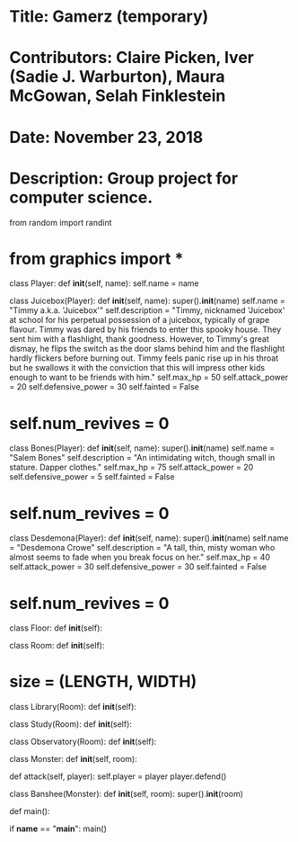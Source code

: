 # Title: Gamerz (temporary)

# Contributors: Claire Picken, Iver (Sadie J. Warburton), Maura McGowan, Selah Finklestein
# Date: November 23, 2018
# Description: Group project for computer science.

from random import randint
# from graphics import *

class Player:
  def __init__(self, name):
    self.name = name
    
    
class Juicebox(Player):
  def __init__(self, name):
    super().__init__(name)
    self.name = "Timmy a.k.a. 'Juicebox'"
    self.description = "Timmy, nicknamed 'Juicebox' at school for his perpetual possession of a juicebox,
    typically of grape flavour.  Timmy was dared by his friends to enter this spooky house.  They sent him 
    with a flashlight, thank goodness.  However, to Timmy's great dismay, he flips the switch as the door slams 
    behind him and the flashlight hardly flickers before burning out.  Timmy feels panic rise up in his throat 
    but he swallows it with the conviction that this will impress other kids enough to want to be friends with him."
    self.max_hp = 50
    self.attack_power = 20
    self.defensive_power = 30
    self.fainted = False
#    self.num_revives = 0


class Bones(Player):
  def __init__(self, name):
    super().__init__(name)
    self.name = "Salem Bones"
    self.description = "An intimidating witch, though small in stature.  Dapper clothes."
    self.max_hp = 75
    self.attack_power = 20
    self.defensive_power = 5
    self.fainted = False
#    self.num_revives = 0


class Desdemona(Player):
  def __init__(self, name):
    super().__init__(name)
    self.name = "Desdemona Crowe"
    self.description = "A tall, thin, misty woman who almost seems to fade when you break focus on her."
    self.max_hp = 40
    self.attack_power = 30
    self.defensive_power = 30
    self.fainted = False
#    self.num_revives = 0


class Floor:
  def __init__(self):

class Room:
  def __init__(self):
#    size = (LENGTH, WIDTH)

class Library(Room):
  def __init__(self):

class Study(Room):
  def __init__(self):

class Observatory(Room):
  def __init__(self):



class Monster:
  def __init__(self, room):
  
  def attack(self, player):
    self.player = player
    player.defend()
    
class Banshee(Monster):
  def __init__(self, room):
      super().__init__(room)
      
  





def main():
  
  
if __name__ == "__main__":
  main()
